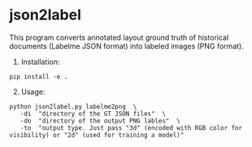 # json2label

This program converts annotated layout ground truth of historical documents (Labelme JSON format) into labeled images (PNG format).

1. Installation:

```
pip install -e .
```

2. Usage:

```
python json2label.py labelme2png  \
   -di  "directory of the GT JSON files"  \
   -do  "directory of the output PNG lables"  \
   -to  "output type. Just pass "3d" (encoded with RGB color for visibility) or "2d" (used for training a model)"
```
